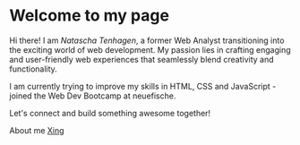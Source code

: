 # Welcome to my page

Hi there! I am _Natascha Tenhagen_, a former Web Analyst transitioning into the exciting world of web development. My passion lies in crafting engaging and user-friendly web experiences that seamlessly blend creativity and functionality. 

I am currently trying to improve my skills in HTML, CSS and JavaScript - joined the Web Dev Bootcamp at neuefische.

Let's connect and build something awesome together!

About me [Xing](https://www.xing.com/profile/Natascha_Tenhagen2/cv)








